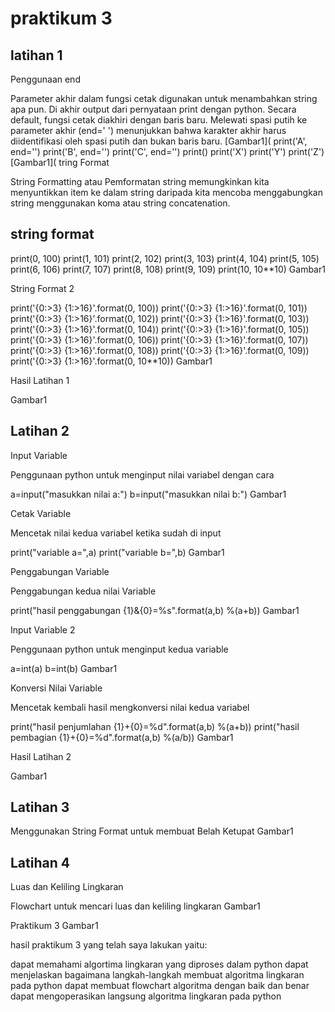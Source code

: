 # praktikum 3

## latihan 1

Penggunaan end

Parameter akhir dalam fungsi cetak digunakan untuk menambahkan string apa pun. Di akhir output dari pernyataan print dengan python. Secara default, fungsi cetak diakhiri dengan baris baru. Melewati spasi putih ke parameter akhir (end=' ') menunjukkan bahwa karakter akhir harus diidentifikasi oleh spasi putih dan bukan baris baru.
[Gambar1](
print('A', end='') print('B', end='') print('C', end='') print() print('X') print('Y') print('Z') 
[Gambar1](
tring Format

String Formatting atau Pemformatan string memungkinkan kita menyuntikkan item ke dalam string daripada kita mencoba menggabungkan string menggunakan koma atau string concatenation.

## string format
print(0, 100) print(1, 101) print(2, 102) print(3, 103) print(4, 104) print(5, 105) print(6, 106) print(7, 107) print(8, 108) print(9, 109) print(10, 10**10) Gambar1

String Format 2

print('{0:>3} {1:>16}'.format(0, 100)) print('{0:>3} {1:>16}'.format(0, 101)) print('{0:>3} {1:>16}'.format(0, 102)) print('{0:>3} {1:>16}'.format(0, 103)) print('{0:>3} {1:>16}'.format(0, 104)) print('{0:>3} {1:>16}'.format(0, 105)) print('{0:>3} {1:>16}'.format(0, 106)) print('{0:>3} {1:>16}'.format(0, 107)) print('{0:>3} {1:>16}'.format(0, 108)) print('{0:>3} {1:>16}'.format(0, 109)) print('{0:>3} {1:>16}'.format(0, 10**10)) Gambar1

Hasil Latihan 1

Gambar1

## Latihan 2

Input Variable

Penggunaan python untuk menginput nilai variabel dengan cara

a=input("masukkan nilai a:") b=input("masukkan nilai b:") Gambar1

Cetak Variable

Mencetak nilai kedua variabel ketika sudah di input

print("variable a=",a) print("variable b=",b) Gambar1

Penggabungan Variable

Penggabungan kedua nilai Variable

print("hasil penggabungan {1}&{0}=%s".format(a,b) %(a+b)) Gambar1

Input Variable 2

Penggunaan python untuk menginput kedua variable

a=int(a) b=int(b) Gambar1

Konversi Nilai Variable

Mencetak kembali hasil mengkonversi nilai kedua variabel

print("hasil penjumlahan {1}+{0}=%d".format(a,b) %(a+b)) print("hasil pembagian {1}+{0}=%d".format(a,b) %(a/b)) Gambar1

Hasil Latihan 2

Gambar1

## Latihan 3

Menggunakan String Format untuk membuat Belah Ketupat Gambar1

## Latihan 4

Luas dan Keliling Lingkaran

Flowchart untuk mencari luas dan keliling lingkaran Gambar1

Praktikum 3 Gambar1

hasil praktikum 3 yang telah saya lakukan yaitu:

dapat memahami algortima lingkaran yang diproses dalam python
dapat menjelaskan bagaimana langkah-langkah membuat algoritma lingkaran pada python
dapat membuat flowchart algoritma dengan baik dan benar
dapat mengoperasikan langsung algoritma lingkaran pada python
